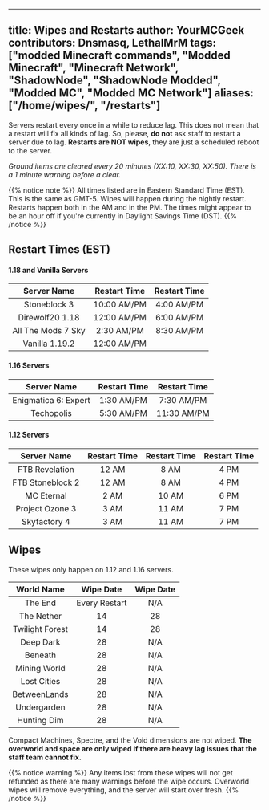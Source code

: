 ---
title: Wipes and Restarts
author: YourMCGeek
contributors: Dnsmasq, LethalMrM
tags: ["modded Minecraft commands", "Modded Minecraft", "Minecraft Network", "ShadowNode", "ShadowNode Modded", 
"Modded MC", "Modded MC Network"]
aliases: ["/home/wipes/", "/restarts"]
-----------------------------

Servers restart every once in a while to reduce lag. This does not mean that a restart will fix all kinds of lag. So, 
please, **do not** ask staff to restart a server due to lag. **Restarts are NOT wipes**, they are just a scheduled reboot to the server. 

*Ground items are cleared every 20 minutes (XX:10, XX:30, XX:50). There is a 1 minute warning before a clear.*

{{% notice note %}}
All times listed are in Eastern Standard Time (EST). This is the same as GMT-5. Wipes will happen during the nightly 
restart. Restarts happen both in the AM and in the PM. The times might appear to be an hour off if you're currently in 
Daylight 
Savings Time (DST).
{{% /notice %}}

## Restart Times (EST)

#### 1.18 and Vanilla Servers

| Server Name        | Restart Time   | Restart Time |
| :----------------: | :------------: |:------------:|
| Stoneblock 3       | 10:00 AM/PM    |  4:00 AM/PM  |
| Direwolf20 1.18    | 12:00 AM/PM    |  6:00 AM/PM  |
| All The Mods 7 Sky |  2:30 AM/PM    |  8:30 AM/PM  |
| Vanilla 1.19.2     | 12:00 AM/PM    |              |

####  1.16 Servers

| Server Name                 | Restart Time   | Restart Time   |
| :-------------------------: | :------------: | :------------: |
| Enigmatica 6: Expert        | 1:30 AM/PM     | 7:30 AM/PM     |
| Techopolis                  | 5:30 AM/PM     | 11:30 AM/PM    |

#### 1.12 Servers

| Server Name        | Restart Time     | Restart Time     | Restart Time     |
| :----------------: | :--------------: | :--------------: | :--------------: |
| FTB Revelation     | 12 AM            | 8 AM             | 4 PM             |
| FTB Stoneblock 2   | 12 AM            | 8 AM             | 4 PM             |
| MC Eternal         | 2 AM             | 10 AM            | 6 PM             |
| Project Ozone 3    | 3 AM             | 11 AM            | 7 PM             |
| Skyfactory 4       | 3 AM             | 11 AM            | 7 PM             |

##  Wipes 
These wipes only happen on 1.12 and 1.16 servers.

| World Name      | Wipe Date     | Wipe Date   |
| :--------:      | :-------:     | :---------: |
| The End         | Every Restart | N/A         |
| The Nether      | 14            | 28          |
| Twilight Forest | 14            | 28          |
| Deep Dark       | 28            | N/A         |
| Beneath         | 28            | N/A         |
| Mining World    | 28            | N/A         |
| Lost Cities     | 28            | N/A         |
| BetweenLands    | 28            | N/A         |
| Undergarden     | 28            | N/A         |
| Hunting Dim     | 28            | N/A         |

Compact Machines, Spectre, and the Void dimensions are not wiped. **The overworld and space are only wiped if there are heavy lag issues that the staff team cannot fix.**

{{% notice warning %}}
Any items lost from these  wipes will not get refunded as there are many warnings before the wipe occurs. Overworld wipes will remove everything, and the server will start over fresh.
{{% /notice %}}


